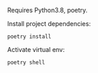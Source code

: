 Requires Python3.8, poetry.

Install project dependencies:


`poetry install`

Activate virtual env:

`poetry shell`

